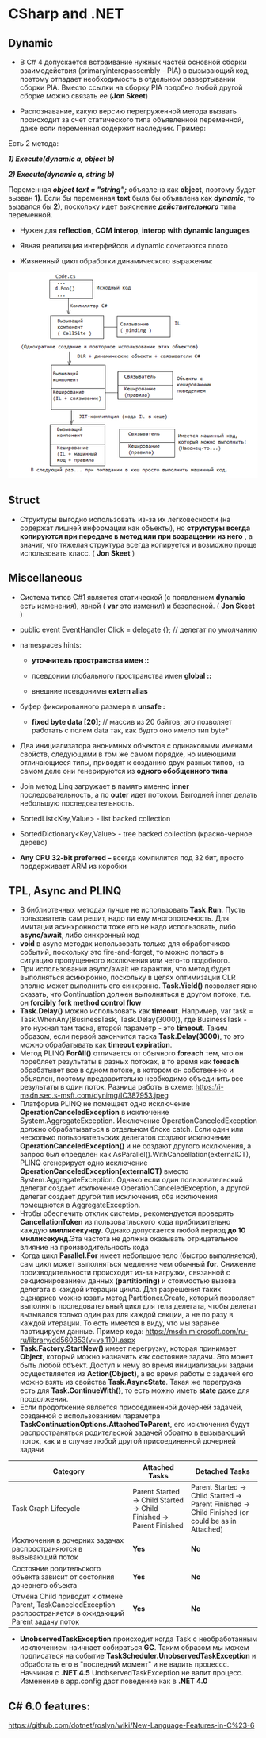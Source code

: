 # CSharp and .NET

## Dynamic

- В С# 4 допускается встраивание нужных частей основной сборки взаимодействия (primaryinteropassembly - РІА) в вызывающий код, поэтому отпадает необходимость в отдельном развертывании сборки РІА. Вместо ссылки на сборку РІА подобно любой другой сборке можно связать ее (**Jon Skeet**)

- Распознавание, какую версию перегруженной метода вызвать происходит за счет статического типа объявленной переменной, даже если переменная содержит наследник. Пример:

Есть 2 метода:

**_1) Execute(dynamic a, object b)_**

**_2) Execute(dynamic a, string b)_**

Переменная **_object text = "string";_** объявлена как **object**, поэтому будет вызван **1)**. Если бы переменная **text** была бы объявлена как **_dynamic_**, то вызвался бы **2)**, поскольку идет выяснение **_действительного_** типа переменной.

- Нужен для **reflection**, **COM interop**, **interop with dynamic languages**

- Явная реализация интерфейсов и dynamic сочетаются плохо

- Жизненный цикл обработки динамического выражения:

 ![Схема работы Dynamic](https://github.com/SergeyUsok/SelfEducationNotes/blob/master/img/DotNET/Dynamic.png)

## Struct

- Структуры выгодно использовать из-за их легковесности (на содержат лишней информации как объекты), но **структуры всегда копируются при передаче в метод или при возращении из него** , а значит, что тяжелая структура всегда копируется и возможно проще использовать класс. ( **Jon Skeet** )

## Miscellaneous

- Система типов C#1 является статической (с появлением **dynamic** есть изменения), явной ( **var** это изменил) и безопасной. ( **Jon Skeet** )

- public event EventHandler Click = delegate {}; // делегат по умолчанию

- namespaces hints:

     + **уточнитель пространства имен ::**    

     + псевдоним глобального пространства имен **global ::**    

     + внешние псевдонимы **extern alias**    

- буфер фиксированного размера в **unsafe :**    

     + **fixed byte data [20];** // массив из 20 байтов; это позволяет работать с полем data так, как будто оно имело тип byte\*

- Два инициализатора анонимных объектов с одинаковыми именами свойств, следующими в том же самом порядке, но имеющими отличающиеся типы, приводят к созданию двух разных типов, на самом деле они генерируются из **одного обобщенного типа**

- Join метод Linq загружает в память именно **inner** последовательность, а по **outer** идет потоком. Выгодней inner делать небольшую последовательность.

- SortedList<Key,Value> - list backed collection

- SortedDictionary<Key,Value> - tree backed collection (красно-черное дерево)

- **Any CPU 32-bit preferred –** всегда компилится под 32 бит, просто поддерживает ARM из коробки

## TPL, Async and PLINQ
- В библиотечных методах лучше не использовать **Task.Run**. Пусть пользователь сам решит, надо ли ему многопоточность. Для имитации асинхронности тоже его не надо использовать, либо **async/await**, либо синхронный код
- **void** в async методах использовать только для обработчиков событий, поскольку это fire-and-forget, то можно попасть в ситуацию пропущенного исключения или чего-то подобного.
- При использовании async/await не гарантии, что метод будет выполняться асинхронно, поскольку в целях оптимизации CLR вполне может выполнить его синхронно. **Task.Yield()** позволяет явно сказать, что Continuation должен выполняться в другом потоке, т.е. он **forcibly fork method control flow**
- **Task.Delay()** можно использовать как **timeout**. Например, var task = Task.WhenAny(BusinessTask, Task.Delay(3000)), где BusinessTask - это нужная там таска, второй параметр - это **timeout**. Таким образом, если первой закончится таска **Task.Delay(3000)**, то это можно обрабатывать как **timeout expiration**.
- Метод PLINQ **ForAll()** отличается от обычного **foreach** тем, что он поребляет результаты в разных потоках, в то время как **foreach** обрабатывет все в одном потоке, в котором он собственнно и объявлен, поэтому предварительно необходимо объединить все результаты в один поток.
Разница работы в схеме: https://i-msdn.sec.s-msft.com/dynimg/IC387953.jpeg
- Платформа PLINQ не помещает одно исключение **OperationCanceledException** в исключение System.AggregateException. Исключение OperationCanceledException должно обрабатываться в отдельном блоке catch. Если один или несколько пользовательских делегатов создают исключение **OperationCanceledException()** и не создают другого исключения, а запрос был определен как AsParallel().WithCancellation(externalCT), PLINQ сгенерирует одно исключение **OperationCanceledException(externalCT)** вместо System.AggregateException. Однако если один пользовательский делегат создает исключение OperationCanceledException, а другой делегат создает другой тип исключения, оба исключения помещаются в AggregateException.
- Чтобы обеспечить отклик системы, рекомендуется проверять **CancellationToken** из пользоватльского кода приблизительно каждую **миллисекунду**. Однако допускается любой период **до 10 миллисекунд**.Эта частота не должна оказывать отрицательное влияние на производительность кода
- Когда цикл **Parallel.For** имеет небольшое тело (быстро выполняется), сам цикл может выполняться медленне чем обычный **for**. Снижение производительности происходит из-за нагрузки, связанной с секционированием данных **(partitioning)** и стоимостью вызова делегата в каждой итерации цикла. Для разрешения таких сценариев можно юзать метод Partitioner.Create, который позволяет выполнять последовательный цикл для тела делегата, чтобы делегат вызывался только один раз для каждой секции, а не по разу в каждой итерации. То есть имеется в виду, что мы заранее партицируем данные. Пример кода: https://msdn.microsoft.com/ru-ru/library/dd560853(v=vs.110).aspx
- **Task.Factory.StartNew()** имеет перегрузку, которая принимает **Object**, который можно назначить как состояние задачи. Это может быть любой объект. Доступ к нему во время инициализации задачи осуществляется из **Action(Object)**, а во время работы с задачей его можно взять из свойства **Task.AsyncState**. Такая же перегрузка есть для **Task.ContinueWith()**, то есть можно иметь **state** даже для продолжения.
- Если продолжение является присоединенной дочерней задачей, созданной с использованием параметра **TaskContinuationOptions.AttachedToParent**, его исключения будут распространяться родительской задачей обратно в вызывающий поток, как и в случае любой другой присоединенной дочерней задачи

|  Category | Attached Tasks  | Detached Tasks |
|---|---|---|
| Task Graph Lifecycle  | Parent Started -> Child Started -> Child Finished -> Parent Finished  | Parent Started -> Child Started -> Parent Finished -> Child Finished (or could be as in Attached)  |
| Исключения в дочерних задачах распространяются в вызывающий поток  | **Yes**  | **No**  |
| Состояние родительского объекта зависит от состояния дочернего объекта  | **Yes**  | **No**  |
| Отмена Child приводит к отмене Parent, TaskCanceledException распространяется в ожидающий Parent задачу поток | **Yes**  | **No**  |
- **UnobservedTaskException** происходит когда Task с необработанным исключением наичнает собираться **GC**. Таким образом мы можем подписаться на событие **TaskScheduler.UnobservedTaskException** и обработать его в "последний момент" и не вадить процессс. Наччиная с **.NET 4.5** UnobservedTaskException не валит процесс. Изменение в app.config даст поведение как в **.NET 4.0** 

## C# 6.0 features:
https://github.com/dotnet/roslyn/wiki/New-Language-Features-in-C%23-6
